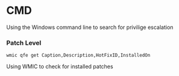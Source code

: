 # CMD

Using the Windows command line to search for privilige escalation

### Patch Level

```wmic qfe get Caption,Description,HotFixID,InstalledOn```

Using WMIC to check for installed patches
